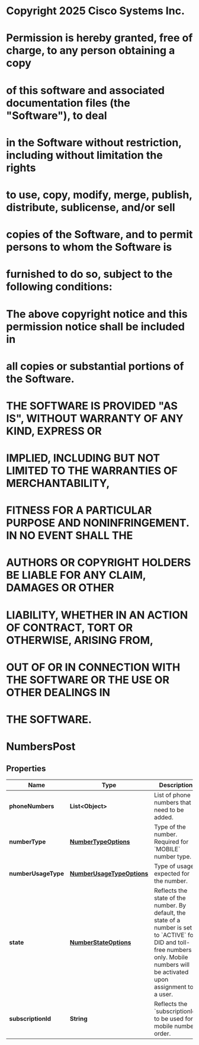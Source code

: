 <!--  Copyright 2025 Cisco Systems Inc.

Permission is hereby granted, free of charge, to any person obtaining a copy
of this software and associated documentation files (the "Software"), to deal
in the Software without restriction, including without limitation the rights
to use, copy, modify, merge, publish, distribute, sublicense, and/or sell
copies of the Software, and to permit persons to whom the Software is
furnished to do so, subject to the following conditions:

The above copyright notice and this permission notice shall be included in
all copies or substantial portions of the Software.

THE SOFTWARE IS PROVIDED "AS IS", WITHOUT WARRANTY OF ANY KIND, EXPRESS OR
IMPLIED, INCLUDING BUT NOT LIMITED TO THE WARRANTIES OF MERCHANTABILITY,
FITNESS FOR A PARTICULAR PURPOSE AND NONINFRINGEMENT. IN NO EVENT SHALL THE
AUTHORS OR COPYRIGHT HOLDERS BE LIABLE FOR ANY CLAIM, DAMAGES OR OTHER
LIABILITY, WHETHER IN AN ACTION OF CONTRACT, TORT OR OTHERWISE, ARISING FROM,
OUT OF OR IN CONNECTION WITH THE SOFTWARE OR THE USE OR OTHER DEALINGS IN
THE SOFTWARE.-->
# Copyright 2025 Cisco Systems Inc.
#
# Permission is hereby granted, free of charge, to any person obtaining a copy
# of this software and associated documentation files (the "Software"), to deal
# in the Software without restriction, including without limitation the rights
# to use, copy, modify, merge, publish, distribute, sublicense, and/or sell
# copies of the Software, and to permit persons to whom the Software is
# furnished to do so, subject to the following conditions:
#
# The above copyright notice and this permission notice shall be included in
# all copies or substantial portions of the Software.
#
# THE SOFTWARE IS PROVIDED "AS IS", WITHOUT WARRANTY OF ANY KIND, EXPRESS OR
# IMPLIED, INCLUDING BUT NOT LIMITED TO THE WARRANTIES OF MERCHANTABILITY,
# FITNESS FOR A PARTICULAR PURPOSE AND NONINFRINGEMENT. IN NO EVENT SHALL THE
# AUTHORS OR COPYRIGHT HOLDERS BE LIABLE FOR ANY CLAIM, DAMAGES OR OTHER
# LIABILITY, WHETHER IN AN ACTION OF CONTRACT, TORT OR OTHERWISE, ARISING FROM,
# OUT OF OR IN CONNECTION WITH THE SOFTWARE OR THE USE OR OTHER DEALINGS IN
# THE SOFTWARE.



# NumbersPost


## Properties

| Name | Type | Description | Notes |
|------------ | ------------- | ------------- | -------------|
|**phoneNumbers** | **List&lt;Object&gt;** | List of phone numbers that need to be added. |  |
|**numberType** | [**NumberTypeOptions**](NumberTypeOptions.md) | Type of the number. Required for &#x60;MOBILE&#x60; number type. |  [optional] |
|**numberUsageType** | [**NumberUsageTypeOptions**](NumberUsageTypeOptions.md) | Type of usage expected for the number. |  [optional] |
|**state** | [**NumberStateOptions**](NumberStateOptions.md) | Reflects the state of the number. By default, the state of a number is set to &#x60;ACTIVE&#x60; for DID and toll-free numbers only. Mobile numbers will be activated upon assignment to a user. |  [optional] |
|**subscriptionId** | **String** | Reflects the &#x60;subscriptionId&#x60; to be used for mobile number order. |  [optional] |



